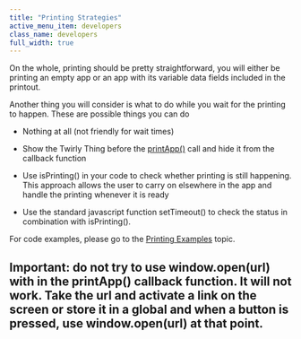 ```yaml
---
title: "Printing Strategies"
active_menu_item: developers
class_name: developers
full_width: true
---
```



On the whole, printing should be pretty straightforward, you will either be printing an empty app or an app with its variable data fields included in the printout.

Another thing you will consider is what to do while you wait for the printing to happen. These are possible things you can do

 - Nothing at all (not friendly for wait times)

 - Show the Twirly Thing before the [printApp()](../../../scripting-apis/client-api/app-functions/printapp) call and hide it from the callback function

 - Use isPrinting() in your code to check whether printing is still happening. This approach allows the user to carry on elsewhere in the app and handle the printing whenever it is ready

 - Use the standard javascript function setTimeout() to check the status in combination with isPrinting().

For code examples, please go to the [Printing Examples](printing-examples) topic.

## Important: do not try to use window.open(url) with in the printApp() callback function. It will not work. Take the url and activate a link on the screen or store it in a global and when a button is pressed, use window.open(url) at that point.

